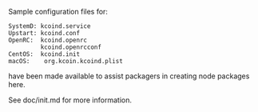 Sample configuration files for:
```
SystemD: kcoind.service
Upstart: kcoind.conf
OpenRC:  kcoind.openrc
         kcoind.openrcconf
CentOS:  kcoind.init
macOS:    org.kcoin.kcoind.plist
```
have been made available to assist packagers in creating node packages here.

See doc/init.md for more information.
